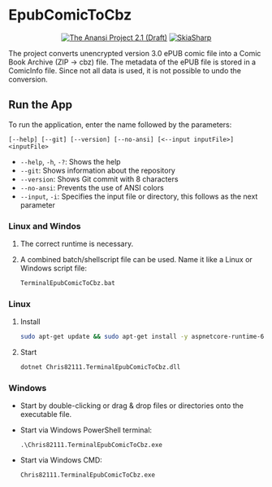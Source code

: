 # EpubComicToCbz

<div align="center">

[![The Anansi Project 2.1 (Draft)](https://img.shields.io/badge/The_Anansi_Project-2.1_(Draft)-25C2A0)](https://anansi-project.github.io/docs/comicinfo/schemas/v2.1 "Link to The Anansi Project webpage Version 2.1 (Draft)")
[![SkiaSharp](https://img.shields.io/badge/SkiaSharp-GitHub-D8B024)](https://github.com/mono/SkiaSharp "Link to SkiaSharp GitHub repository")

</div>

The project converts unencrypted version 3.0 ePUB comic file into a Comic Book Archive (ZIP → cbz) file. The metadata of the ePUB file is stored in a ComicInfo file. Since not all data is used, it is not possible to undo the conversion.

## Run the App

To run the application, enter the name followed by the parameters:

`[--help] [--git] [--version] [--no-ansi] [<--input inputFile>] <inputFile>`

- `--help`, `-h`, `-?`: Shows the help
- `--git`: Shows information about the repository
- `--version`: Shows Git commit with 8 characters
- `--no-ansi`: Prevents the use of ANSI colors
- `--input`, `-i`: Specifies the input file or directory, this follows as the next parameter

### Linux and Windos

1. The correct runtime is necessary.
1. A combined batch/shellscript file can be used. Name it like a Linux or Windows script file:

   ```bash
   TerminalEpubComicToCbz.bat
   ```

### Linux

1. Install

   ```bash
   sudo apt-get update && sudo apt-get install -y aspnetcore-runtime-6.0
   ```

1. Start

   ```bash
   dotnet Chris82111.TerminalEpubComicToCbz.dll
   ```

### Windows

- Start by double-clicking or drag & drop files or directories onto the executable file.
- Start via Windows PowerShell terminal:

   ```terminal
   .\Chris82111.TerminalEpubComicToCbz.exe
   ```

- Start via Windows CMD:

   ```cmd
   Chris82111.TerminalEpubComicToCbz.exe
   ```
